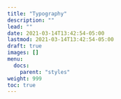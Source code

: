 ```yaml
---
title: "Typography"
description: ""
lead: ""
date: 2021-03-14T13:42:54-05:00
lastmod: 2021-03-14T13:42:54-05:00
draft: true
images: []
menu: 
  docs:
    parent: "styles"
weight: 999
toc: true
---
```



